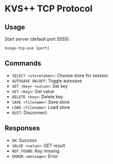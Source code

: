 # KVS++  TCP Protocol

## Usage
Start server (default port 5555):
```
kvspp-tcp.exe [port]
```

## Commands
- `SELECT <storetoken>`: Choose store for session
- `AUTOSAVE ON|OFF`: Toggle autosave
- `SET <key> <value>`: Set key
- `GET <key>`: Get value
- `DELETE <key>`: Delete key
- `SAVE <filename>`: Save store
- `LOAD <filename>`: Load store
- `QUIT`: Disconnect

## Responses
- `OK`: Success
- `VALUE <value>`: GET result
- `NOT_FOUND`: Key missing
- `ERROR <message>`: Error

